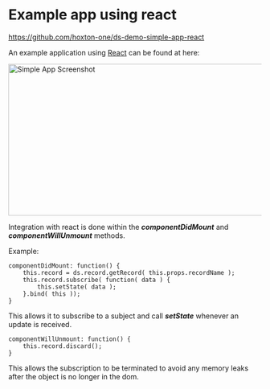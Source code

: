 Example app using react
===========================

<a class="mega" href="https://github.com/hoxton-one/ds-demo-simple-app-ko"><i class="fa fa-github"></i>https://github.com/hoxton-one/ds-demo-simple-app-react</a>

An example application using [React](https://facebook.github.io/react/) can be found at here:

<div class="img-container">
	<img class="tutorial" width="602" height="302" src="../assets/images/simple-app.png" alt="Simple App Screenshot" />
</div>

Integration with react is done within the ***componentDidMount*** and
***componentWillUnmount*** methods.

Example:

	componentDidMount: function() {
		this.record = ds.record.getRecord( this.props.recordName );
		this.record.subscribe( function( data ) {
			this.setState( data );
		}.bind( this ));
	}

This allows it to subscribe to a subject and call ***setState*** whenever an
update is received.

	componentWillUnmount: function() {
		this.record.discard();
	}

This allows the subscription to be terminated to avoid any memory leaks after
the object is no longer in the dom.
